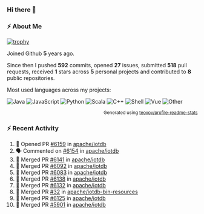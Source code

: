 ### Hi there 👋

### :zap: About Me

[![trophy](https://github-profile-trophy.vercel.app/?username=HTHou&theme=onedark)](https://github.com/ryo-ma/github-profile-trophy)
   
Joined Github **5** years ago.

Since then I pushed **592** commits, opened **27** issues, submitted **518** pull requests, received **1** stars across **5** personal projects and contributed to **8** public repositories.

Most used languages across my projects:

![Java](https://img.shields.io/static/v1?style=flat-square&label=%E2%A0%80&color=555&labelColor=%23b07219&message=Java%EF%B8%B194.4%25)
![JavaScript](https://img.shields.io/static/v1?style=flat-square&label=%E2%A0%80&color=555&labelColor=%23f1e05a&message=JavaScript%EF%B8%B11.4%25)
![Python](https://img.shields.io/static/v1?style=flat-square&label=%E2%A0%80&color=555&labelColor=%233572A5&message=Python%EF%B8%B10.7%25)
![Scala](https://img.shields.io/static/v1?style=flat-square&label=%E2%A0%80&color=555&labelColor=%23c22d40&message=Scala%EF%B8%B10.6%25)
![C++](https://img.shields.io/static/v1?style=flat-square&label=%E2%A0%80&color=555&labelColor=%23f34b7d&message=C%2B%2B%EF%B8%B10.6%25)
![Shell](https://img.shields.io/static/v1?style=flat-square&label=%E2%A0%80&color=555&labelColor=%2389e051&message=Shell%EF%B8%B10.4%25)
![Vue](https://img.shields.io/static/v1?style=flat-square&label=%E2%A0%80&color=555&labelColor=%2341b883&message=Vue%EF%B8%B10.3%25)
![Other](https://img.shields.io/static/v1?style=flat-square&label=%E2%A0%80&color=555&labelColor=%23ededed&message=Other%EF%B8%B11.2%25)

<p align="right"><sub>Generated using <a href="https://github.com/marketplace/actions/profile-readme-stats">teoxoy/profile-readme-stats</a></sub></p>


<!--![](https://github.com/HTHou/HTHou/blob/output/github-contribution-grid-snake.svg)-->

<!--![Haonan Hou's github stats](https://github-readme-stats.vercel.app/api?username=HTHou&count_private=true&show_icons=true&theme=onedark)-->

<!--![Haonan Hou's wakatime stats](https://github-readme-stats.vercel.app/api/wakatime?username=HTHou&layout=compact&theme=onedark)-->

<!--![Top Langs](https://github-readme-stats.vercel.app/api/top-langs/?username=HTHou&theme=onedark&layout=compact)-->

### :zap: Recent Activity
<!--START_SECTION:activity-->
1. 💪 Opened PR [#6159](https://github.com/apache/iotdb/pull/6159) in [apache/iotdb](https://github.com/apache/iotdb)
2. 🗣 Commented on [#6154](https://github.com/apache/iotdb/issues/6154) in [apache/iotdb](https://github.com/apache/iotdb)
3. 🎉 Merged PR [#6141](https://github.com/apache/iotdb/pull/6141) in [apache/iotdb](https://github.com/apache/iotdb)
4. 🎉 Merged PR [#6092](https://github.com/apache/iotdb/pull/6092) in [apache/iotdb](https://github.com/apache/iotdb)
5. 🎉 Merged PR [#6083](https://github.com/apache/iotdb/pull/6083) in [apache/iotdb](https://github.com/apache/iotdb)
6. 🎉 Merged PR [#6138](https://github.com/apache/iotdb/pull/6138) in [apache/iotdb](https://github.com/apache/iotdb)
7. 🎉 Merged PR [#6132](https://github.com/apache/iotdb/pull/6132) in [apache/iotdb](https://github.com/apache/iotdb)
8. 🎉 Merged PR [#32](https://github.com/apache/iotdb-bin-resources/pull/32) in [apache/iotdb-bin-resources](https://github.com/apache/iotdb-bin-resources)
9. 🎉 Merged PR [#6125](https://github.com/apache/iotdb/pull/6125) in [apache/iotdb](https://github.com/apache/iotdb)
10. 🎉 Merged PR [#5901](https://github.com/apache/iotdb/pull/5901) in [apache/iotdb](https://github.com/apache/iotdb)
<!--END_SECTION:activity-->

<!--
**HTHou/HTHou** is a ✨ _special_ ✨ repository because its `README.md` (this file) appears on your GitHub profile.

Here are some ideas to get you started:

- 🔭 I’m currently working on ...
- 🌱 I’m currently learning ...
- 👯 I’m looking to collaborate on ...
- 🤔 I’m looking for help with ...
- 💬 Ask me about ...
- 📫 How to reach me: ...
- 😄 Pronouns: ...
- ⚡ Fun fact: ...
-->
